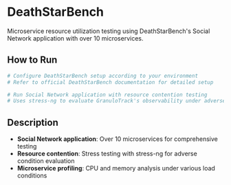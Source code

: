 # DeathStarBench

Microservice resource utilization testing using DeathStarBench's Social Network application with over 10 microservices.

## How to Run

```bash
# Configure DeathStarBench setup according to your environment
# Refer to official DeathStarBench documentation for detailed setup

# Run Social Network application with resource contention testing
# Uses stress-ng to evaluate GranuloTrack's observability under adverse conditions
```

## Description
- **Social Network application**: Over 10 microservices for comprehensive testing
- **Resource contention**: Stress testing with stress-ng for adverse condition evaluation
- **Microservice profiling**: CPU and memory analysis under various load conditions